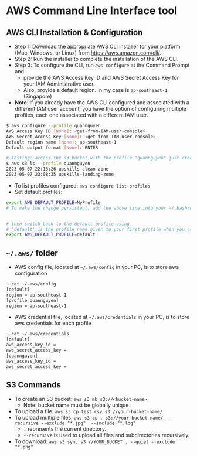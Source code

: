 # AWS Command Line Interface tool

## AWS CLI Installation & Configuration

- Step 1: Download the appropriate AWS CLI installer for your platform (Mac, Windows, or Linux) from https://aws.amazon.com/cli/.
- Step 2: Run the installer to complete the installation of the AWS CLI.
- Step 3: To configure the CLI, run `aws configure` at the Command Prompt and
  - provide the AWS Access Key ID and AWS Secret Access Key for your IAM Administrative user.
  - Also, provide a default region. In my case is `ap-southeast-1` (Singapore)
- **Note**: If you already have the AWS CLI configured and associated with a different IAM user account, you have the option of configuring multiple profiles, each one associated with a different IAM user.

```bash
$ aws configure --profile quannguyen
AWS Access Key ID [None]: <get-from-IAM-user-console>
AWS Secret Access Key [None]: <get-from-IAM-user-console>
Default region name [None]: ap-southeast-1
Default output format [None]: ENTER

# Testing: access the s3 bucket with the profile "quannguyen" just created
$ aws s3 ls --profile quannguyen
2023-05-07 22:13:26 upskills-clean-zone
2023-05-07 23:08:35 upskills-landing-zone
```

- To list profiles configured: `aws configure list-profiles`
- Set default profiles:

```bash
export AWS_DEFAULT_PROFILE=MyProfile
# To make the change persistent, add the above line into your ~/.bashrc user's file or or ~/.zshrc


# then switch back to the default profile using
# 'default' is the profile name given to your first profile when you create it.
export AWS_DEFAULT_PROFILE=default
```

## `~/.aws/` folder

- AWS config file, located at `~/.aws/config` in your PC, is to store aws configuration
```bash
~ cat ~/.aws/config
[default]
region = ap-southeast-1
[profile quannguyen]
region = ap-southeast-1
```
- AWS credential file, located at `~/.aws/credentials` in your PC, is to store aws credentials for each profile
```bash
~ cat ~/.aws/credentials
[default]
aws_access_key_id = 
aws_secret_access_key = 
[quannguyen]
aws_access_key_id = 
aws_secret_access_key = 
``` 
## S3 Commands

- To create an S3 bucket: `aws s3 mb s3://<bucket-name>`
  - Note: bucket name must be globally unique
- To upload a file: `aws s3 cp test.csv s3://your-bucket-name/`
- To upload multiple files: `aws s3 cp . s3://your-bucket-name/ --recursive --exclude "*.jpg"  --include "*.log"`
  - `.` represents the current directory.
  - `--recursive` is used to upload all files and subdirectories recursively.
- To download: `aws s3 sync s3://YOUR_BUCKET . --quiet --exclude "*.png"
`

